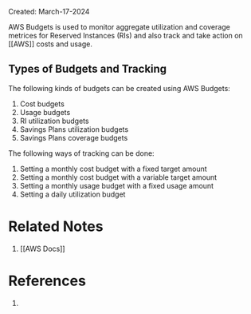 Created: March-17-2024

AWS Budgets is used to monitor aggregate utilization and coverage metrices for Reserved Instances (RIs) and also track and take action on [[AWS]] costs and usage.
## Types of Budgets and Tracking

The following kinds of budgets can be created using AWS Budgets:

1. Cost budgets
2. Usage budgets
3. RI utilization budgets
4. Savings Plans utilization budgets
5. Savings Plans coverage budgets

The following ways of tracking can be done:

1. Setting a monthly cost budget with a fixed target amount
2. Setting a monthly cost budget with a variable target amount
3. Setting a monthly usage budget with a fixed usage amount
4. Setting a daily utilization budget
# Related Notes

1. [[AWS Docs]]
# References

1. 